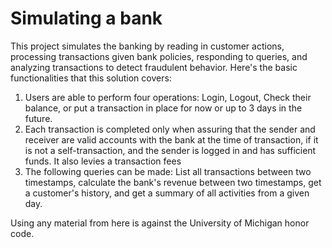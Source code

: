 # Simulating a bank

This project simulates the banking by reading in customer actions, processing transactions given bank policies, responding to queries, and analyzing transactions to detect fraudulent behavior. 
Here's the basic functionalities that this solution covers:
1. Users are able to perform four operations: Login, Logout, Check their balance, or put a transaction in place for now or up to 3 days in the future.
2. Each transaction is completed only when assuring that the sender and receiver are valid accounts with the bank at the time of transaction, if it is not a self-transaction, and the sender is logged in and has sufficient funds. It also levies a transaction fees
3. The following queries can be made: List all transactions between two timestamps, calculate the bank's revenue between two timestamps, get a customer's history, and get a summary of all activities from a given day.

Using any material from here is against the University of Michigan honor code. 
